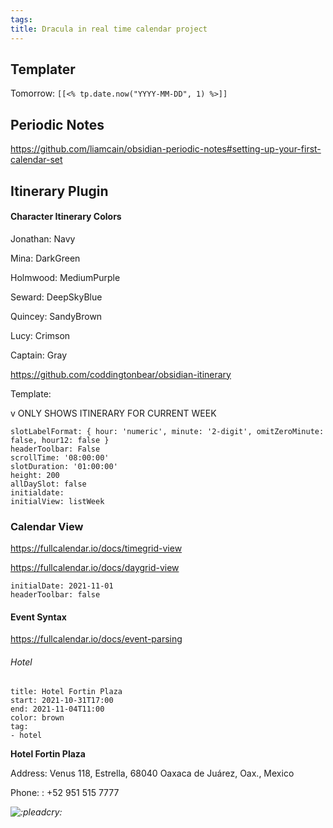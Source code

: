 ```yaml
---
tags: 
title: Dracula in real time calendar project
---
```


## Templater
Tomorrow:  `[[<% tp.date.now("YYYY-MM-DD", 1) %>]]`

## Periodic Notes

https://github.com/liamcain/obsidian-periodic-notes#setting-up-your-first-calendar-set

## Itinerary Plugin

#### Character Itinerary Colors

Jonathan: Navy

Mina: DarkGreen

Holmwood: MediumPurple

Seward: DeepSkyBlue

Quincey: SandyBrown

Lucy: Crimson

Captain: Gray

https://github.com/coddingtonbear/obsidian-itinerary

Template:

v ONLY SHOWS ITINERARY FOR CURRENT WEEK

```itinerary
slotLabelFormat: { hour: 'numeric', minute: '2-digit', omitZeroMinute: false, hour12: false }
headerToolbar: False
scrollTime: '08:00:00'
slotDuration: '01:00:00'
height: 200
allDaySlot: false
initialdate: 
initialView: listWeek
```

### Calendar View

https://fullcalendar.io/docs/timegrid-view

https://fullcalendar.io/docs/daygrid-view

```itinerary
initialDate: 2021-11-01
headerToolbar: false

```

#### Event Syntax

https://fullcalendar.io/docs/event-parsing

###### Hotel

```itinerary-event
title: Hotel Fortin Plaza
start: 2021-10-31T17:00
end: 2021-11-04T11:00
color: brown
tag:
- hotel
```

**Hotel Fortin Plaza**

Address: Venus 118, Estrella, 68040 Oaxaca de Juárez, Oax., Mexico

Phone: : +52 951 515 7777

_![:pleadcry:](https://cdn.discordapp.com/emojis/802002483152289822.gif?size=44&quality=lossless)_